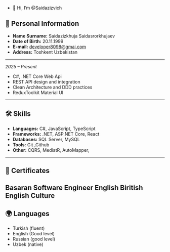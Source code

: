 - 👋 Hi, I’m @Saidazizvich



## 👤 Personal Information
- **Name Surname:** Saidazizkhuja Saidasrorkhujaev
- **Date of Birth:** 20.11.1999
- **E-mail:** developer8098@gmai.com
- **Address:** Toshkent Uzbekistan

---

*2025 – Present*
- C#, .NET Core Web Api
- REST API design and integration
- Clean Architecture and DDD practices
- ReduxToolkit Material UI

---

## 🛠️ Skills
- **Languages:** C#, JavaScript, TypeScript
- **Frameworks:** .NET, ASP.NET Core, React
- **Databases:** SQL Server, MySQL
- **Tools:** Git ,Github
- **Other:** CQRS, MediatR, AutoMapper,

---

## 📜 Certificates
Basaran Software Engineer
English Biritish English Culture
---

## 🌍 Languages
- Turkish (fluent)
- English (Good level)
- Russian (good level)
- Uzbek (native)

